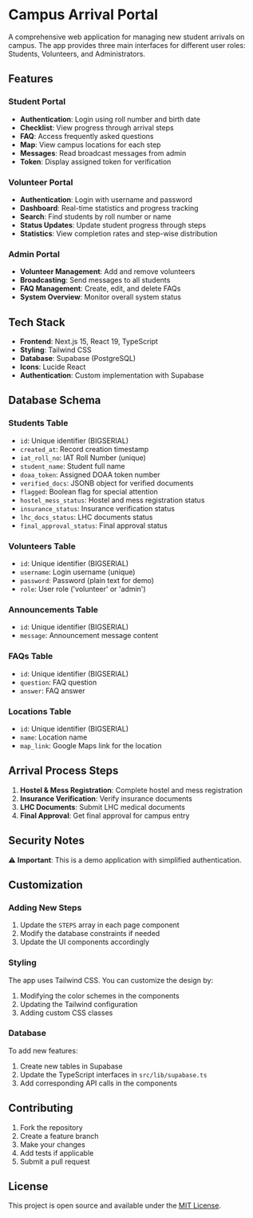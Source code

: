 # Campus Arrival Portal

A comprehensive web application for managing new student arrivals on campus. The app provides three main interfaces for different user roles: Students, Volunteers, and Administrators.

## Features

### Student Portal
- **Authentication**: Login using roll number and birth date
- **Checklist**: View progress through arrival steps
- **FAQ**: Access frequently asked questions
- **Map**: View campus locations for each step
- **Messages**: Read broadcast messages from admin
- **Token**: Display assigned token for verification

### Volunteer Portal
- **Authentication**: Login with username and password
- **Dashboard**: Real-time statistics and progress tracking
- **Search**: Find students by roll number or name
- **Status Updates**: Update student progress through steps
- **Statistics**: View completion rates and step-wise distribution

### Admin Portal
- **Volunteer Management**: Add and remove volunteers
- **Broadcasting**: Send messages to all students
- **FAQ Management**: Create, edit, and delete FAQs
- **System Overview**: Monitor overall system status

## Tech Stack

- **Frontend**: Next.js 15, React 19, TypeScript
- **Styling**: Tailwind CSS
- **Database**: Supabase (PostgreSQL)
- **Icons**: Lucide React
- **Authentication**: Custom implementation with Supabase

## Database Schema

### Students Table
- `id`: Unique identifier (BIGSERIAL)
- `created_at`: Record creation timestamp
- `iat_roll_no`: IAT Roll Number (unique)
- `student_name`: Student full name
- `doaa_token`: Assigned DOAA token number
- `verified_docs`: JSONB object for verified documents
- `flagged`: Boolean flag for special attention
- `hostel_mess_status`: Hostel and mess registration status
- `insurance_status`: Insurance verification status
- `lhc_docs_status`: LHC documents status
- `final_approval_status`: Final approval status

### Volunteers Table
- `id`: Unique identifier (BIGSERIAL)
- `username`: Login username (unique)
- `password`: Password (plain text for demo)
- `role`: User role ('volunteer' or 'admin')

### Announcements Table
- `id`: Unique identifier (BIGSERIAL)
- `message`: Announcement message content

### FAQs Table
- `id`: Unique identifier (BIGSERIAL)
- `question`: FAQ question
- `answer`: FAQ answer

### Locations Table
- `id`: Unique identifier (BIGSERIAL)
- `name`: Location name
- `map_link`: Google Maps link for the location

## Arrival Process Steps

1. **Hostel & Mess Registration**: Complete hostel and mess registration
2. **Insurance Verification**: Verify insurance documents
3. **LHC Documents**: Submit LHC medical documents
4. **Final Approval**: Get final approval for campus entry

## Security Notes

⚠️ **Important**: This is a demo application with simplified authentication.

## Customization

### Adding New Steps
1. Update the `STEPS` array in each page component
2. Modify the database constraints if needed
3. Update the UI components accordingly

### Styling
The app uses Tailwind CSS. You can customize the design by:
1. Modifying the color schemes in the components
2. Updating the Tailwind configuration
3. Adding custom CSS classes

### Database
To add new features:
1. Create new tables in Supabase
2. Update the TypeScript interfaces in `src/lib/supabase.ts`
3. Add corresponding API calls in the components

## Contributing

1. Fork the repository
2. Create a feature branch
3. Make your changes
4. Add tests if applicable
5. Submit a pull request

## License

This project is open source and available under the [MIT License](LICENSE).
